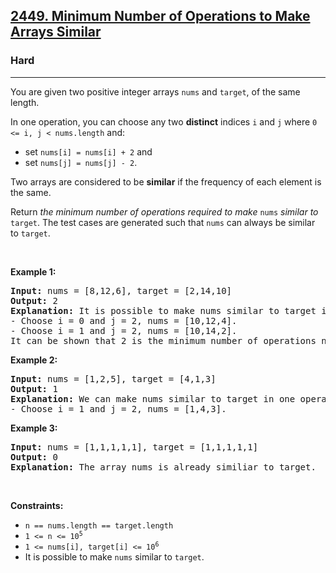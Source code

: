 <h2><a href="https://leetcode.com/problems/minimum-number-of-operations-to-make-arrays-similar">2449. Minimum Number of Operations to Make Arrays Similar</a></h2><h3>Hard</h3><hr><p>You are given two positive integer arrays <code>nums</code> and <code>target</code>, of the same length.</p>

<p>In one operation, you can choose any two <strong>distinct</strong> indices <code>i</code> and <code>j</code> where <code>0 &lt;= i, j &lt; nums.length</code> and:</p>

<ul>
	<li>set <code>nums[i] = nums[i] + 2</code> and</li>
	<li>set <code>nums[j] = nums[j] - 2</code>.</li>
</ul>

<p>Two arrays are considered to be <strong>similar</strong> if the frequency of each element is the same.</p>

<p>Return <em>the minimum number of operations required to make </em><code>nums</code><em> similar to </em><code>target</code>. The test cases are generated such that <code>nums</code> can always be similar to <code>target</code>.</p>

<p>&nbsp;</p>
<p><strong class="example">Example 1:</strong></p>

<pre>
<strong>Input:</strong> nums = [8,12,6], target = [2,14,10]
<strong>Output:</strong> 2
<strong>Explanation:</strong> It is possible to make nums similar to target in two operations:
- Choose i = 0 and j = 2, nums = [10,12,4].
- Choose i = 1 and j = 2, nums = [10,14,2].
It can be shown that 2 is the minimum number of operations needed.
</pre>

<p><strong class="example">Example 2:</strong></p>

<pre>
<strong>Input:</strong> nums = [1,2,5], target = [4,1,3]
<strong>Output:</strong> 1
<strong>Explanation:</strong> We can make nums similar to target in one operation:
- Choose i = 1 and j = 2, nums = [1,4,3].
</pre>

<p><strong class="example">Example 3:</strong></p>

<pre>
<strong>Input:</strong> nums = [1,1,1,1,1], target = [1,1,1,1,1]
<strong>Output:</strong> 0
<strong>Explanation:</strong> The array nums is already similiar to target.
</pre>

<p>&nbsp;</p>
<p><strong>Constraints:</strong></p>

<ul>
	<li><code>n == nums.length == target.length</code></li>
	<li><code>1 &lt;= n &lt;= 10<sup>5</sup></code></li>
	<li><code>1 &lt;= nums[i], target[i] &lt;= 10<sup>6</sup></code></li>
	<li>It is possible to make <code>nums</code> similar to <code>target</code>.</li>
</ul>
